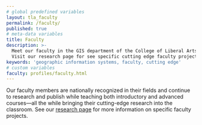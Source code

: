 ```yaml
---
# global predefined variables
layout: tla_faculty
permalink: /faculty/
published: true
# meta-data variables
title: Faculty
description: >-
  Meet our faculty in the GIS department of the College of Liberal Arts at Temple University.
  Visit our research page for see specific cutting edge faculty projects.
keywords: 'geographic information systems, faculty, cutting edge'
# custom variables
faculty: profiles/faculty.html
---
```

Our faculty members are nationally recognized in their fields and continue to research and publish while teaching both introductory and advanced courses—all the while bringing their cutting-edge research into the classroom. See our [research page](https://develop.cla.temple.edu/geography-and-urban-studies/research/) for more information on specific faculty projects.
